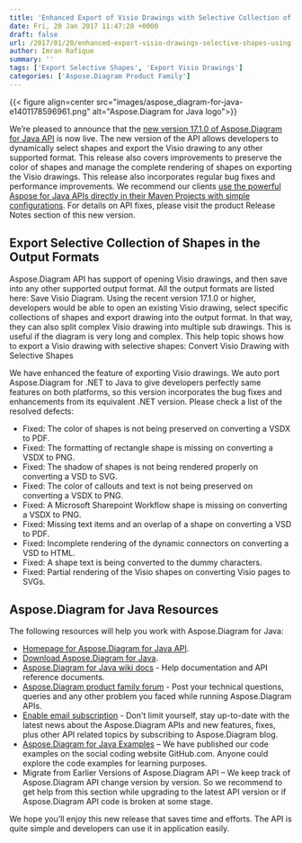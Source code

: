 ```yaml
---
title: 'Enhanced Export of Visio Drawings with Selective Collection of Shapes using Java'
date: Fri, 20 Jan 2017 11:47:28 +0000
draft: false
url: /2017/01/20/enhanced-export-visio-drawings-selective-shapes-using-aspose.diagram-java-17.1.0/
author: Imran Rafique
summary: ''
tags: ['Export Selective Shapes', 'Export Visio Drawings']
categories: ['Aspose.Diagram Product Family']
---
```




{{< figure align=center src="images/aspose_diagram-for-java-e1401178596961.png" alt="Aspose.Diagram for Java logo">}}


We’re pleased to announce that the [new version 17.1.0 of Aspose.Diagram for Java API][1] is now live. The new version of the API allows developers to dynamically select shapes and export the Visio drawing to any other supported format. This release also covers improvements to preserve the color of shapes and manage the complete rendering of shapes on exporting the Visio drawings. This release also incorporates regular bug fixes and performance improvements. We recommend our clients [use the powerful Aspose for Java APIs directly in their Maven Projects with simple configurations][2]. For details on API fixes, please visit the product Release Notes section of this new version.

## Export Selective Collection of Shapes in the Output Formats

Aspose.Diagram API has support of opening Visio drawings, and then save into any other supported output format. All the output formats are listed here: Save Visio Diagram. Using the recent version 17.1.0 or higher, developers would be able to open an existing Visio drawing, select specific collections of shapes and export drawing into the output format. In that way, they can also split complex Visio drawing into multiple sub drawings. This is useful if the diagram is very long and complex. This help topic shows how to export a Visio drawing with selective shapes: Convert Visio Drawing with Selective Shapes  
  
We have enhanced the feature of exporting Visio drawings. We auto port Aspose.Diagram for .NET to Java to give developers perfectly same features on both platforms, so this version incorporates the bug fixes and enhancements from its equivalent .NET version. Please check a list of the resolved defects:

*   Fixed: The color of shapes is not being preserved on converting a VSDX to PDF.
*   Fixed: The formatting of rectangle shape is missing on converting a VSDX to PNG.
*   Fixed: The shadow of shapes is not being rendered properly on converting a VSD to SVG.
*   Fixed: The color of callouts and text is not being preserved on converting a VSDX to PNG.
*   Fixed: A Microsoft Sharepoint Workflow shape is missing on converting a VSDX to PNG.
*   Fixed: Missing text items and an overlap of a shape on converting a VSD to PDF.
*   Fixed: Incomplete rendering of the dynamic connectors on converting a VSD to HTML.
*   Fixed: A shape text is being converted to the dummy characters.
*   Fixed: Partial rendering of the Visio shapes on converting Visio pages to SVGs.

## Aspose.Diagram for Java Resources

The following resources will help you work with Aspose.Diagram for Java:

*   [Homepage for Aspose.Diagram for Java API][3].
*   [Download Aspose.Diagram for Java][4].
*   [Aspose.Diagram for Java wiki docs][5] - Help documentation and API reference documents.
*   [Aspose.Diagram product family forum][6] - Post your technical questions, queries and any other problem you faced while running Aspose.Diagram APIs.
*   [Enable email subscription][7] - Don't limit yourself, stay up-to-date with the latest news about the Aspose.Diagram APIs and new features, fixes, plus other API related topics by subscribing to Aspose.Diagram blog.
*   [Aspose.Diagram for Java Examples][8] – We have published our code examples on the social coding website GitHub.com. Anyone could explore the code examples for learning purposes.
*   Migrate from Earlier Versions of Aspose.Diagram API – We keep track of Aspose.Diagram API change version by version. So we recommend to get help from this section while upgrading to the latest API version or if Aspose.Diagram API code is broken at some stage.

We hope you’ll enjoy this new release that saves time and efforts. The API is quite simple and developers can use it in application easily.




[1]: http://downloads.aspose.com/diagram/java/new-releases/aspose.diagram-for-java-17.1.0/
[2]: https://blog.aspose.com/2014/08/12/aspose-for-maven-aspose-cloud-maven-repository/
[3]: http://www.aspose.com/products/diagram/java
[4]: http://downloads.aspose.com/diagram/java
[5]: http://docs.aspose.com/diagram/java
[6]: http://www.aspose.com/community/forums/aspose.diagram-product-family/489/showforum.aspx
[7]: https://blog.aspose.com/category/aspose-products/aspose-diagram-product-family/
[8]: https://github.com/asposediagram/Aspose_Diagram_Java




